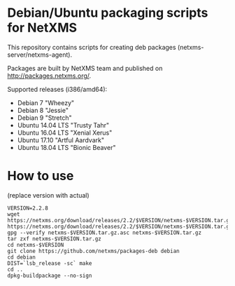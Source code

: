 # Debian/Ubuntu packaging scripts for NetXMS

This repository contains scripts for creating deb packages (netxms-server/netxms-agent).

Packages are built by NetXMS team and published on http://packages.netxms.org/.

Supported releases (i386/amd64):
 * Debian 7 "Wheezy"
 * Debian 8 "Jessie"
 * Debian 9 "Stretch"
 * Ubuntu 14.04 LTS "Trusty Tahr"
 * Ubuntu 16.04 LTS "Xenial Xerus"
 * Ubuntu 17.10 "Artful Aardvark"
 * Ubuntu 18.04 LTS "Bionic Beaver"

# How to use

(replace version with actual)

```shell
VERSION=2.2.8
wget https://netxms.org/download/releases/2.2/$VERSION/netxms-$VERSION.tar.gz https://netxms.org/download/releases/2.2/$VERSION/netxms-$VERSION.tar.gz.asc
gpg --verify netxms-$VERSION.tar.gz.asc netxms-$VERSION.tar.gz
tar zxf netxms-$VERSION.tar.gz
cd netxms-$VERSION
git clone https://github.com/netxms/packages-deb debian
cd debian
DIST=`lsb_release -sc` make
cd ..
dpkg-buildpackage --no-sign
```
